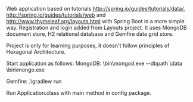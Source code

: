 Web application based on tutorials http://spring.io/guides/tutorials/data/, http://spring.io/guides/tutorials/web and http://www.thymeleaf.org/layouts.html
with Spring Boot in a more simple way.
Registration and login added from Layouts project. 
It uses MongoDB document store, H2 relational database and Gemfire data grid store.

Project is only for learning purposes, it doesn't follow principles of Hexagonal Architecture.

Start application as follows:
MongoDB: 
<path>\bin\mongod.exe --dbpath <path>\data 
<path>\bin\mongo.exe

Gemfire: 
.\gradlew run
 
Run Application.class with main method in config package.